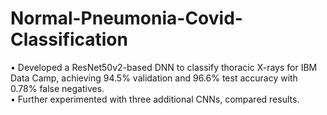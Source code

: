 # Normal-Pneumonia-Covid-Classification

• Developed a ResNet50v2-based DNN to classify thoracic X-rays for IBM Data Camp, achieving 94.5% validation and 96.6% test accuracy with 0.78% false negatives. \
• Further experimented with three additional CNNs, compared results.
